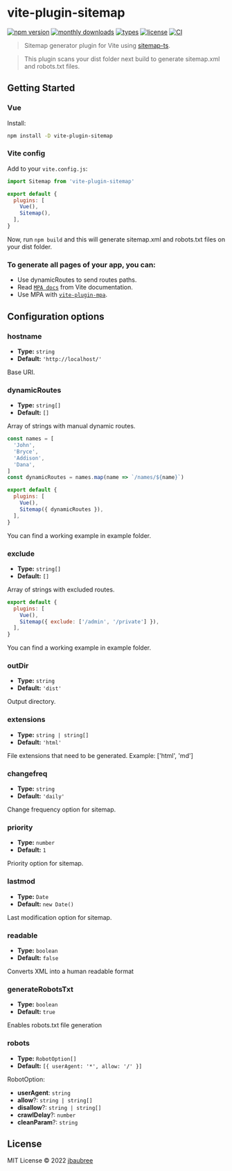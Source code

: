 # vite-plugin-sitemap

[![npm version](https://badgen.net/npm/v/vite-plugin-sitemap)](https://www.npmjs.com/package/vite-plugin-sitemap)
[![monthly downloads](https://badgen.net/npm/dm/vite-plugin-sitemap)](https://www.npmjs.com/package/vite-plugin-sitemap)
[![types](https://badgen.net/npm/types/vite-plugin-sitemap)](https://github.com/jbaubree/vite-plugin-sitemap/blob/main/src/types.ts)
[![license](https://badgen.net/npm/license/vite-plugin-sitemap)](https://github.com/jbaubree/vite-plugin-sitemap/blob/main/LICENSE)
[![CI](https://github.com/jbaubree/vite-plugin-sitemap/actions/workflows/ci.yml/badge.svg?branch=main)](https://github.com/jbaubree/vite-plugin-sitemap/actions/workflows/ci.yml)

> Sitemap generator plugin for Vite using [sitemap-ts](https://github.com/jbaubree/sitemap-ts).

> This plugin scans your dist folder next build to generate sitemap.xml and robots.txt files.

## Getting Started

### Vue

Install:

```bash
npm install -D vite-plugin-sitemap
```

### Vite config

Add to your `vite.config.js`:

```js
import Sitemap from 'vite-plugin-sitemap'

export default {
  plugins: [
    Vue(),
    Sitemap(),
  ],
}
```

Now, run `npm build` and this will generate sitemap.xml and robots.txt files on your dist folder.

### To generate all pages of your app, you can:
- Use dynamicRoutes to send routes paths.
- Read [`MPA docs`](https://vitejs.dev/guide/build.html#multi-page-app) from Vite documentation.
- Use MPA with [`vite-plugin-mpa`](https://github.com/IndexXuan/vite-plugin-mpa).


## Configuration options

### hostname

- **Type:** `string`
- **Default:** `'http://localhost/'`

Base URI.

### dynamicRoutes

- **Type:** `string[]`
- **Default:** `[]`

Array of strings with manual dynamic routes.
```js
const names = [
  'John',
  'Bryce',
  'Addison',
  'Dana',
]
const dynamicRoutes = names.map(name => `/names/${name}`)

export default {
  plugins: [
    Vue(),
    Sitemap({ dynamicRoutes }),
  ],
}
```

You can find a working example in example folder.

### exclude

- **Type:** `string[]`
- **Default:** `[]`

Array of strings with excluded routes.
```js
export default {
  plugins: [
    Vue(),
    Sitemap({ exclude: ['/admin', '/private'] }),
  ],
}
```

You can find a working example in example folder.

### outDir

- **Type:** `string`
- **Default:** `'dist'`

Output directory.

### extensions

- **Type:** `string | string[]`
- **Default:** `'html'`

File extensions that need to be generated.
Example: ['html', 'md']

### changefreq

- **Type:** `string`
- **Default:** `'daily'`

Change frequency option for sitemap.

### priority

- **Type:** `number`
- **Default:** `1`

Priority option for sitemap.

### lastmod

- **Type:** `Date`
- **Default:** `new Date()`

Last modification option for sitemap.

### readable

- **Type:** `boolean`
- **Default:** `false`

Converts XML into a human readable format

### generateRobotsTxt

- **Type:** `boolean`
- **Default:** `true`

Enables robots.txt file generation

### robots

- **Type:** `RobotOption[]`
- **Default:** `[{ userAgent: '*', allow: '/' }]`

RobotOption:
- **userAgent**: `string`
- **allow**?: `string | string[]`
- **disallow**?: `string | string[]`
- **crawlDelay**?: `number`
- **cleanParam**?: `string`

## License

MIT License © 2022 [jbaubree](https://github.com/jbaubree)
